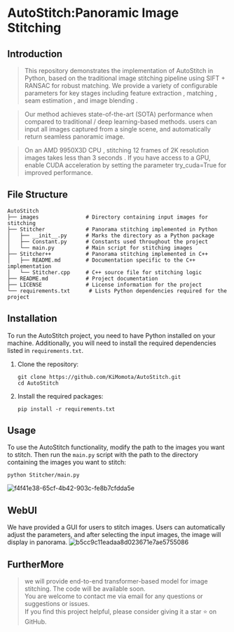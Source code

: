 # AutoStitch:Panoramic Image Stitching

## Introduction
>This repository demonstrates the implementation of AutoStitch  in Python, based on the traditional image stitching pipeline using SIFT + RANSAC  for robust matching. We provide a variety of configurable parameters for key stages including feature extraction , matching , seam estimation , and image blending . 

>Our method achieves state-of-the-art (SOTA)  performance when compared to traditional / deep learning-based methods. users can input all images captured from a single scene, and automatically return seamless panoramic image. 

>On an AMD 9950X3D CPU , stitching 12 frames of 2K resolution images takes less than 3 seconds . If you have access to a GPU, enable CUDA acceleration by setting the parameter try_cuda=True for improved performance.


## File Structure
```
AutoStitch
├── images               # Directory containing input images for stitching
├── Stitcher             # Panorama stitching implemented in Python
│   ├── __init__.py      # Marks the directory as a Python package
│   ├── Constant.py      # Constants used throughout the project
│   └── main.py          # Main script for stitching images
├── Stitcher++           # Panorama stitching implemented in C++
│   ├── README.md        # Documentation specific to the C++ implementation
│   └── Stitcher.cpp     # C++ source file for stitching logic
├── README.md            # Project documentation
├── LICENSE              # License information for the project
└── requirements.txt      # Lists Python dependencies required for the project
```

## Installation
To run the AutoStitch project, you need to have Python installed on your machine. Additionally, you will need to install the required dependencies listed in `requirements.txt`.

1. Clone the repository:
   ```
   git clone https://github.com/KiMomota/AutoStitch.git
   cd AutoStitch
   ```

2. Install the required packages:
   ```
   pip install -r requirements.txt
   ```

## Usage
To use the AutoStitch functionality, modify the path to the images you want to stitch. 
Then run the `main.py` script with the path to the directory containing the images you want to stitch:

```
python Stitcher/main.py
```

![f4f41e38-65cf-4b42-903c-fe8b7cfdda5e](https://github.com/user-attachments/assets/8fc7b8f9-313d-4f42-8894-d25d09cb1d1d)

## WebUI
We have provided a GUI for users to stitch images. Users can automatically adjust the parameters, and after selecting the input images, the image will display in panorama.
![b5cc9c11eadaa8d023671e7ae5755086](https://github.com/user-attachments/assets/1baf9c8f-9753-4870-aef1-5539c9ba1fef)



## FurtherMore
> we will provide end-to-end transformer-based model for image stitching. The code will be available soon.                                 
> You are welcome to contact me via email for any questions or suggestions or issues.                                                 
> If you find this project helpful, please consider giving it a star ⭐ on GitHub.                                                 

